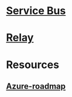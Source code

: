 # [Service Bus](/azure/service-bus-messaging)
# [Relay](/azure/service-bus-relay)
# Resources
## [Azure-roadmap](https://azure.microsoft.com/roadmap/)
